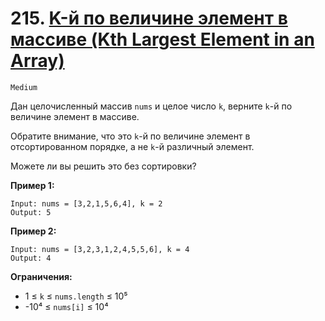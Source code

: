 # 215. [K-й по величине элемент в массиве (Kth Largest Element in an Array)]()

`Medium`

Дан целочисленный массив `nums` и целое число `k`, верните `k`-й по величине элемент в массиве.

Обратите внимание, что это `k`-й по величине элемент в отсортированном порядке, а не `k`-й различный элемент.

Можете ли вы решить это без сортировки?

**Пример 1:**
```
Input: nums = [3,2,1,5,6,4], k = 2
Output: 5
```

**Пример 2:**
```
Input: nums = [3,2,3,1,2,4,5,5,6], k = 4
Output: 4
```

**Ограничения:**

*   1 ≤ `k` ≤ `nums.length` ≤ 10⁵
*   -10⁴ ≤ `nums[i]` ≤ 10⁴